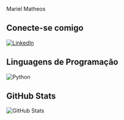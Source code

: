Mariel Matheos

## Conecte-se comigo
[![LinkedIn](https://img.shields.io/badge/LinkedIn-0077B5?style=for-the-badge&logo=linkedin&logoColor=ec63a1)](https://www.linkedin.com/in/mariel-matheos/)


## Linguagens de Programação
![Python](https://img.shields.io/badge/python-3670A0?style=for-the-badge&logo=python&logoColor=ec63a1)



## GitHub Stats
![GitHub Stats](https://github-readme-stats.vercel.app/api?username=melmatheos&theme=transparent&bg_color=ec63a1&border_color=fff&show_icons=true&icon_color=fff&title_color=fff&text_color=fff)
